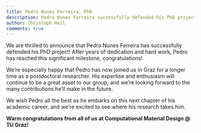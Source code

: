 ```yaml
---
title: Pedro Nunes Ferreira, PhD
description: Pedro Nunes Ferreira successfully defended his PhD project
author: Christoph Heil
comments: true
---
```


We are thrilled to announce that Pedro Nunes Ferreira has successfully defended his PhD project! After years of dedication and hard work, Pedro has reached this significant milestone, congratulations!

We’re especially happy that Pedro has now joined us in Graz for a longer time as a postdoctoral researcher. His expertise and enthusiasm will continue to be a great asset to our group, and we’re looking forward to the many contributions he’ll make in the future.

We wish Pedro all the best as he embarks on this next chapter of his academic career, and we’re excited to see where his research takes him.

**Warm congratulations from all of us at Computational Material Design @ TU Graz!**

